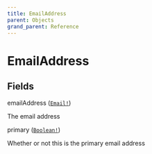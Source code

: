 ```yaml
---
title: EmailAddress
parent: Objects
grand_parent: Reference
---
```


# EmailAddress

## Fields

<div class="field-entry ">
  <span id="email_address" class="field-name anchored">emailAddress (<code><a href="/docs/reference/scalar/email">Email!</a></code>)</span>

  <div class="description-wrapper">
   <p>The email address</p>

  </div>
</div>

<div class="field-entry ">
  <span id="primary" class="field-name anchored">primary (<code><a href="/docs/reference/scalar/boolean">Boolean!</a></code>)</span>

  <div class="description-wrapper">
   <p>Whether or not this is the primary email address</p>

  </div>
</div>


